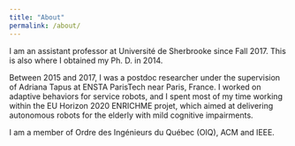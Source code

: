 ```yaml
---
title: "About"
permalink: /about/
---
```


I am an assistant professor at Université de Sherbrooke since Fall 2017. This is also where I obtained my Ph. D. in 2014.

Between 2015 and 2017, I was a postdoc researcher under the supervision of Adriana Tapus at ENSTA ParisTech near Paris, France.
I worked on adaptive behaviors for service robots, and I spent most of my time working within the EU Horizon 2020 ENRICHME projet, which aimed at delivering autonomous robots for the elderly with mild cognitive impairments.

I am a member of Ordre des Ingénieurs du Québec (OIQ), ACM and IEEE. 

